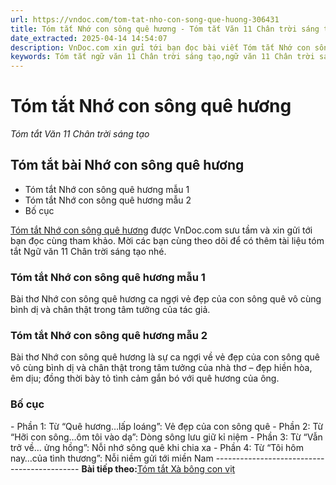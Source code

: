 ```yaml
---
url: https://vndoc.com/tom-tat-nho-con-song-que-huong-306431
title: Tóm tắt Nhớ con sông quê hương - Tóm tắt Văn 11 Chân trời sáng tạo - VnDoc.com
date_extracted: 2025-04-14 14:54:07
description: VnDoc.com xin gửi tới bạn đọc bài viết Tóm tắt Nhớ con sông quê hương. Mời các bạn cùng tham khảo để có thêm tài liệu học Văn 11 Chân trời sáng tạo nhé.
keywords: Tóm tắt ngữ văn 11 Chân trời sáng tạo,ngữ văn 11 Chân trời sáng tạo,tóm tắt ngữ văn 11,tóm tắt văn 11,tóm tắt ngữ văn 11 chân trời,tóm tắt văn 11 Chân trời sáng tạo,ngữ văn 11,văn 11,tóm tắt văn 11 chân trời,Tóm tắt Nhớ con sông quê hương,Tóm tắt bài Nhớ con sông quê hương,Nhớ con sông quê hương,Tóm tắt Ngữ văn 11 Chân trời sáng tạo bài Nhớ con sông quê hương,tóm tắt bài thơ Nhớ con sông quê hương
---
```


# Tóm tắt Nhớ con sông quê hương
 _Tóm tắt Văn 11 Chân trời sáng tạo_
## Tóm tắt bài Nhớ con sông quê hương
  * Tóm tắt Nhớ con sông quê hương mẫu 1
  * Tóm tắt Nhớ con sông quê hương mẫu 2
  * Bố cục

[Tóm tắt Nhớ con sông quê hương](<https://vndoc.com/tom-tat-nho-con-song-que-huong-306431>) được VnDoc.com sưu tầm và xin gửi tới bạn đọc cùng tham khảo. Mời các bạn cùng theo dõi để có thêm tài liệu tóm tắt Ngữ văn 11 Chân trời sáng tạo nhé.
### Tóm tắt Nhớ con sông quê hương mẫu 1
Bài thơ Nhớ con sông quê hương ca ngợi vẻ đẹp của con sông quê vô cùng bình dị và chân thật trong tâm tưởng của tác giả.
### Tóm tắt Nhớ con sông quê hương mẫu 2
Bài thơ Nhớ con sông quê hương là sự ca ngợi về vẻ đẹp của con sông quê vô cùng bình dị và chân thật trong tâm tưởng của nhà thơ – đẹp hiền hòa, êm dịu; đồng thời bày tỏ tình cảm gắn bó với quê hương của ông.
### Bố cục
\- Phần 1: Từ “Quê hương…lấp loáng”: Vẻ đẹp của con sông quê
\- Phần 2: Từ “Hỡi con sông…ôm tôi vào dạ”: Dòng sông lưu giữ kỉ niệm
\- Phần 3: Từ “Vẫn trở về… ửng hồng”: Nỗi nhớ sông quê khi chia xa
\- Phần 4: Từ “Tôi hôm nay…của tình thương”: Nỗi niềm gửi tới miền Nam
\--------------------------------------------
**Bài tiếp theo:**[Tóm tắt Xà bông con vịt](<https://vndoc.com/tom-tat-xa-bong-con-vit-306432>)
